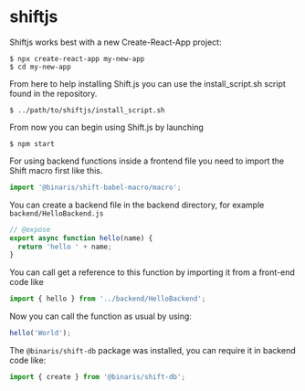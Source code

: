 # shiftjs

Shiftjs works best with a new Create-React-App project:

```shell
$ npx create-react-app my-new-app
$ cd my-new-app
```

From here to help installing Shift.js you can use the install_script.sh script found in the repository.

```shell
$ ../path/to/shiftjs/install_script.sh
```

From now you can begin using Shift.js by launching

```shell
$ npm start
```

For using backend functions inside a frontend file you need to import the Shift macro first like this.

```javascript
import '@binaris/shift-babel-macro/macro';
```

You can create a backend file in the backend directory, for example `backend/HelloBackend.js`

```javascript
// @expose
export async function hello(name) {
  return 'hello ' + name;
}
```

You can call get a reference to this function by importing it from a front-end code like

```javascript
import { hello } from '../backend/HelloBackend';
```

Now you can call the function as usual by using:

```javascript
hello('World');
```

The `@binaris/shift-db` package was installed, you can require it in backend code like:

```javascript
import { create } from '@binaris/shift-db';
```
